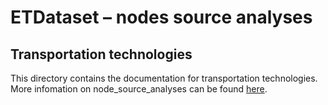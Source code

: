 # ETDataset – nodes source analyses

## Transportation technologies

This directory contains the documentation for transportation technologies. More infomation on node_source_analyses can be found [here](../).

